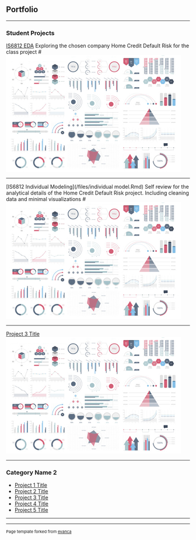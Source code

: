 ## Portfolio

---

### Student Projects

[IS6812 EDA](/files/EDA_TinaYoung.html)
Exploring the chosen company Home Credit Default Risk for the class project
#<img src="images/dummy_thumbnail.jpg?raw=true"/>

---
[IS6812 Individual Modeling](/files/individual model.Rmd)
Self review for the analytical details of the Home Credit Default Risk project. Including cleaning data and minimal visualizations
#<img src="images/dummy_thumbnail.jpg?raw=true"/>

---
[Project 3 Title](http://example.com/)
<img src="images/dummy_thumbnail.jpg?raw=true"/>

---

### Category Name 2

- [Project 1 Title](http://example.com/)
- [Project 2 Title](http://example.com/)
- [Project 3 Title](http://example.com/)
- [Project 4 Title](http://example.com/)
- [Project 5 Title](http://example.com/)

---




---
<p style="font-size:11px">Page template forked from <a href="https://github.com/evanca/quick-portfolio">evanca</a></p>
<!-- Remove above link if you don't want to attibute -->
